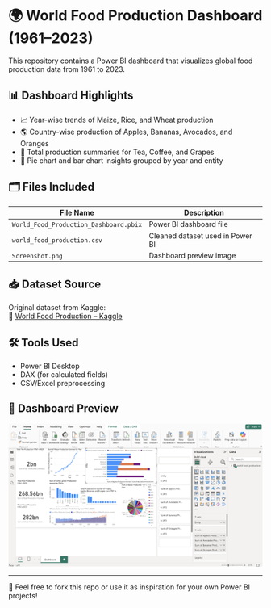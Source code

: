 # 🌍 World Food Production Dashboard (1961–2023)

This repository contains a Power BI dashboard that visualizes global food production data from 1961 to 2023.

## 📊 Dashboard Highlights

- 📈 Year-wise trends of Maize, Rice, and Wheat production
- 🌎 Country-wise production of Apples, Bananas, Avocados, and Oranges
- 📌 Total production summaries for Tea, Coffee, and Grapes
- 📅 Pie chart and bar chart insights grouped by year and entity

## 🗂️ Files Included

| File Name                           | Description |
|------------------------------------|-------------|
| `World_Food_Production_Dashboard.pbix` | Power BI dashboard file |
| `world_food_production.csv`    | Cleaned dataset used in Power BI |
| `Screenshot.png`                   | Dashboard preview image |

## 📥 Dataset Source

Original dataset from Kaggle:  
🔗 [World Food Production – Kaggle](https://www.kaggle.com/datasets/rafsunahmad/world-food-production)

## 🛠 Tools Used

- Power BI Desktop
- DAX (for calculated fields)
- CSV/Excel preprocessing

## 📸 Dashboard Preview

![Dashboard Screenshot](Screenshot.png)

---

📌 Feel free to fork this repo or use it as inspiration for your own Power BI projects!
